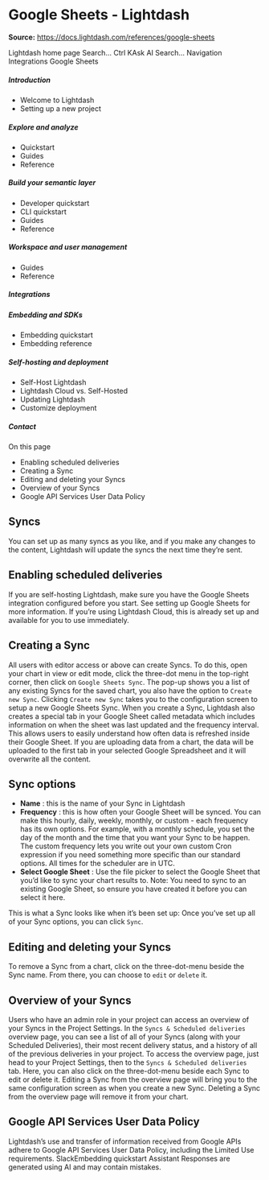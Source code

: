 # Google Sheets - Lightdash

**Source:** https://docs.lightdash.com/references/google-sheets

Lightdash home page
Search...
Ctrl KAsk AI
Search...
Navigation
Integrations
Google Sheets
##### Introduction
  * Welcome to Lightdash
  * Setting up a new project


##### Explore and analyze
  * Quickstart
  * Guides
  * Reference


##### Build your semantic layer
  * Developer quickstart
  * CLI quickstart
  * Guides
  * Reference


##### Workspace and user management
  * Guides
  * Reference


##### Integrations


##### Embedding and SDKs
  * Embedding quickstart
  * Embedding reference


##### Self-hosting and deployment
  * Self-Host Lightdash
  * Lightdash Cloud vs. Self-Hosted
  * Updating Lightdash
  * Customize deployment


##### Contact


On this page
  * Enabling scheduled deliveries
  * Creating a Sync
  * Editing and deleting your Syncs
  * Overview of your Syncs
  * Google API Services User Data Policy


##  Syncs
You can set up as many syncs as you like, and if you make any changes to the content, Lightdash will update the syncs the next time they’re sent.
##  Enabling scheduled deliveries
If you are self-hosting Lightdash, make sure you have the Google Sheets integration configured before you start. See setting up Google Sheets for more information. If you’re using Lightdash Cloud, this is already set up and available for you to use immediately.
##  Creating a Sync
All users with editor access or above can create Syncs. To do this, open your chart in view or edit mode, click the three-dot menu in the top-right corner, then click on `Google Sheets Sync`. The pop-up shows you a list of any existing Syncs for the saved chart, you also have the option to `Create new Sync`. Clicking `Create new Sync` takes you to the configuration screen to setup a new Google Sheets Sync. When you create a Sync, Lightdash also creates a special tab in your Google Sheet called metadata which includes information on when the sheet was last updated and the frequency interval. This allows users to easily understand how often data is refreshed inside their Google Sheet.
If you are uploading data from a chart, the data will be uploaded to the first tab in your selected Google Spreadsheet and it will overwrite all the content.
##  Sync options
  * **Name** : this is the name of your Sync in Lightdash
  * **Frequency** : this is how often your Google Sheet will be synced. You can make this hourly, daily, weekly, monthly, or custom - each frequency has its own options. For example, with a monthly schedule, you set the day of the month and the time that you want your Sync to be happen. The custom frequency lets you write out your own custom Cron expression if you need something more specific than our standard options. All times for the scheduler are in UTC.
  * **Select Google Sheet** : Use the file picker to select the Google Sheet that you’d like to sync your chart results to. Note: You need to sync to an existing Google Sheet, so ensure you have created it before you can select it here.

This is what a Sync looks like when it’s been set up: Once you’ve set up all of your Sync options, you can click `Sync`.
##  Editing and deleting your Syncs
To remove a Sync from a chart, click on the three-dot-menu beside the Sync name. From there, you can choose to `edit` or `delete` it.
##  Overview of your Syncs
Users who have an admin role in your project can access an overview of your Syncs in the Project Settings. In the `Syncs & Scheduled deliveries` overview page, you can see a list of all of your Syncs (along with your Scheduled Deliveries), their most recent delivery status, and a history of all of the previous deliveries in your project. To access the overview page, just head to your Project Settings, then to the `Syncs & Scheduled deliveries` tab. Here, you can also click on the three-dot-menu beside each Sync to edit or delete it. Editing a Sync from the overview page will bring you to the same configuration screen as when you create a new Sync. Deleting a Sync from the overview page will remove it from your chart.
##  Google API Services User Data Policy
Lightdash’s use and transfer of information received from Google APIs adhere to Google API Services User Data Policy, including the Limited Use requirements.
SlackEmbedding quickstart
Assistant
Responses are generated using AI and may contain mistakes.


